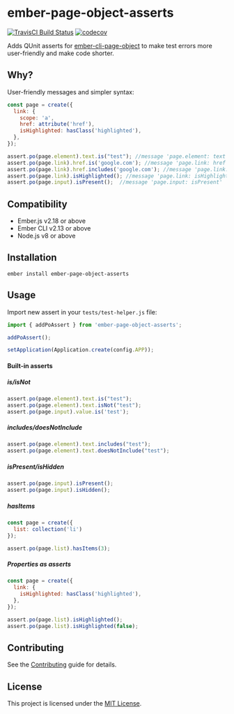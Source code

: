 ember-page-object-asserts
==============================================================================

[![TravisCI Build Status][travis-badge]][travis-badge-url]
[![codecov](https://codecov.io/gh/yratanov/ember-page-object-asserts/branch/master/graph/badge.svg)](https://codecov.io/gh/yratanov/ember-page-object-asserts)

[travis-badge]: https://travis-ci.com/yratanov/ember-page-object-asserts.svg?branch=master
[travis-badge-url]: https://travis-ci.org/yratanov/ember-page-object-asserts

Adds QUnit asserts for [ember-cli-page-object](https://github.com/san650/ember-cli-page-object) to make test errors more user-friendly and make code shorter.


Why?
------------------------------------------------------------------------------

User-friendly messages and simpler syntax:

```js
const page = create({
  link: {
    scope: 'a',
    href: attribute('href'),
    isHighlighted: hasClass('highlighted'),
  },
});

assert.po(page.element).text.is("test"); //message 'page.element: text is "text"'
assert.po(page.link).href.is('google.com'); //message 'page.link: href is "google.com"'
assert.po(page.link).href.includes('google.com'); //message 'page.link: href includes "google.com"'
assert.po(page.link).isHighlighted(); //message 'page.link: isHighlighted
assert.po(page.input).isPresent();  //message 'page.input: isPresent'
``` 


Compatibility
------------------------------------------------------------------------------

* Ember.js v2.18 or above
* Ember CLI v2.13 or above
* Node.js v8 or above


Installation
------------------------------------------------------------------------------

```
ember install ember-page-object-asserts
```


Usage
------------------------------------------------------------------------------

Import new assert in your `tests/test-helper.js` file:
```js
import { addPoAssert } from 'ember-page-object-asserts';

addPoAssert();

setApplication(Application.create(config.APP));
```


#### Built-in asserts

##### is/isNot

```js
assert.po(page.element).text.is("test");
assert.po(page.element).text.isNot("test");
assert.po(page.input).value.is('test');
```

##### includes/doesNotInclude

```js
assert.po(page.element).text.includes("test");
assert.po(page.element).text.doesNotInclude("test");
```

##### isPresent/isHidden

```js
assert.po(page.input).isPresent();
assert.po(page.input).isHidden();
```

##### hasItems

```js
const page = create({
  list: collection('li')
});

assert.po(page.list).hasItems(3);
```

##### Properties as asserts

```js
const page = create({
  link: {
    isHighlighted: hasClass('highlighted'),
  },
});

assert.po(page.list).isHighlighted();
assert.po(page.list).isHighlighted(false);
```



Contributing
------------------------------------------------------------------------------

See the [Contributing](CONTRIBUTING.md) guide for details.


License
------------------------------------------------------------------------------

This project is licensed under the [MIT License](LICENSE.md).

